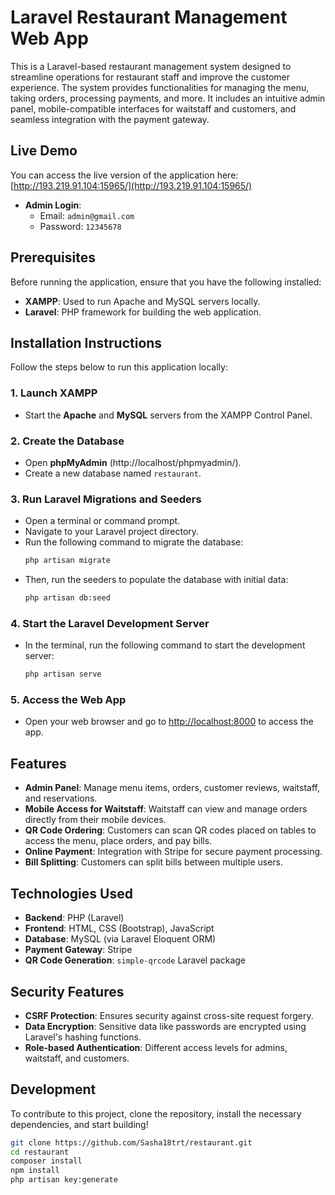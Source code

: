 # Laravel Restaurant Management Web App

This is a Laravel-based restaurant management system designed to streamline operations for restaurant staff and improve the customer experience. The system provides functionalities for managing the menu, taking orders, processing payments, and more. It includes an intuitive admin panel, mobile-compatible interfaces for waitstaff and customers, and seamless integration with the payment gateway.

## Live Demo

You can access the live version of the application here: [http://193.219.91.104:15965/](http://193.219.91.104:15965/)

- **Admin Login**: 
  - Email: `admin@gmail.com`
  - Password: `12345678`

## Prerequisites

Before running the application, ensure that you have the following installed:

- **XAMPP**: Used to run Apache and MySQL servers locally.
- **Laravel**: PHP framework for building the web application.

## Installation Instructions

Follow the steps below to run this application locally:

### 1. Launch XAMPP

- Start the **Apache** and **MySQL** servers from the XAMPP Control Panel.

### 2. Create the Database

- Open **phpMyAdmin** (http://localhost/phpmyadmin/).
- Create a new database named `restaurant`.

### 3. Run Laravel Migrations and Seeders

- Open a terminal or command prompt.
- Navigate to your Laravel project directory.
- Run the following command to migrate the database:
  ```bash
  php artisan migrate
  ```
- Then, run the seeders to populate the database with initial data:
  ```bash
  php artisan db:seed
  ```

### 4. Start the Laravel Development Server

- In the terminal, run the following command to start the development server:
  ```bash
  php artisan serve
  ```

### 5. Access the Web App

- Open your web browser and go to [http://localhost:8000](http://localhost:8000) to access the app.

## Features

- **Admin Panel**: Manage menu items, orders, customer reviews, waitstaff, and reservations.
- **Mobile Access for Waitstaff**: Waitstaff can view and manage orders directly from their mobile devices.
- **QR Code Ordering**: Customers can scan QR codes placed on tables to access the menu, place orders, and pay bills.
- **Online Payment**: Integration with Stripe for secure payment processing.
- **Bill Splitting**: Customers can split bills between multiple users.

## Technologies Used

- **Backend**: PHP (Laravel)
- **Frontend**: HTML, CSS (Bootstrap), JavaScript
- **Database**: MySQL (via Laravel Eloquent ORM)
- **Payment Gateway**: Stripe
- **QR Code Generation**: `simple-qrcode` Laravel package

## Security Features

- **CSRF Protection**: Ensures security against cross-site request forgery.
- **Data Encryption**: Sensitive data like passwords are encrypted using Laravel's hashing functions.
- **Role-based Authentication**: Different access levels for admins, waitstaff, and customers.

## Development

To contribute to this project, clone the repository, install the necessary dependencies, and start building!

```bash
git clone https://github.com/Sasha18trt/restaurant.git
cd restaurant
composer install
npm install
php artisan key:generate
```
